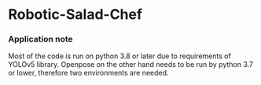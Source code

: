 # Robotic-Salad-Chef

### Application note
Most of the code is run on python 3.8 or later due to requirements of YOLOv5 library. Openpose on the other hand needs to be run by python 3.7 or lower, therefore two environments are needed.
